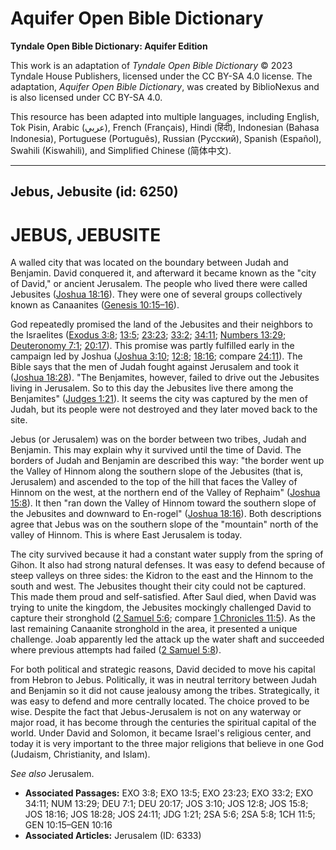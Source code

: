 # Aquifer Open Bible Dictionary

**Tyndale Open Bible Dictionary: Aquifer Edition**

This work is an adaptation of *Tyndale Open Bible Dictionary* © 2023 Tyndale House Publishers, licensed under the CC BY\-SA 4\.0 license. The adaptation, *Aquifer Open Bible Dictionary*, was created by BiblioNexus and is also licensed under CC BY\-SA 4\.0\.

This resource has been adapted into multiple languages, including English, Tok Pisin, Arabic (عربي), French (Français), Hindi (हिंदी), Indonesian (Bahasa Indonesia), Portuguese (Português), Russian (Русский), Spanish (Español), Swahili (Kiswahili), and Simplified Chinese (简体中文).



--------------------------------

## Jebus, Jebusite (id: 6250)

JEBUS, JEBUSITE
===============

A walled city that was located on the boundary between Judah and Benjamin. David conquered it, and afterward it became known as the "city of David," or ancient Jerusalem. The people who lived there were called Jebusites ([Joshua 18:16](https://ref.ly/Josh18:16)). They were one of several groups collectively known as Canaanites ([Genesis 10:15–16](https://ref.ly/Gen10:15-Gen10:16)). 

God repeatedly promised the land of the Jebusites and their neighbors to the Israelites ([Exodus 3:8](https://ref.ly/Exod3:8); [13:5](https://ref.ly/Exod13:5); [23:23](https://ref.ly/Exod23:23); [33:2](https://ref.ly/Exod33:2); [34:11](https://ref.ly/Exod34:11); [Numbers 13:29](https://ref.ly/Num13:29); [Deuteronomy 7:1](https://ref.ly/Deut7:1); [20:17](https://ref.ly/Deut20:17)). This promise was partly fulfilled early in the campaign led by Joshua ([Joshua 3:10](https://ref.ly/Josh3:10); [12:8](https://ref.ly/Josh12:8); [18:16](https://ref.ly/Josh18:16); compare [24:11](https://ref.ly/Josh24:11)). The Bible says that the men of Judah fought against Jerusalem and took it ([Joshua 18:28](https://ref.ly/Josh18:28)). "The Benjamites, however, failed to drive out the Jebusites living in Jerusalem. So to this day the Jebusites live there among the Benjamites" ([Judges 1:21](https://ref.ly/Judg1:21)). It seems the city was captured by the men of Judah, but its people were not destroyed and they later moved back to the site.

Jebus (or Jerusalem) was on the border between two tribes, Judah and Benjamin. This may explain why it survived until the time of David. The borders of Judah and Benjamin are described this way: "the border went up the Valley of Hinnom along the southern slope of the Jebusites (that is, Jerusalem) and ascended to the top of the hill that faces the Valley of Hinnom on the west, at the northern end of the Valley of Rephaim" ([Joshua 15:8](https://ref.ly/Josh15:8)). It then "ran down the Valley of Hinnom toward the southern slope of the Jebusites and downward to En\-rogel" ([Joshua 18:16](https://ref.ly/Josh18:16)). Both descriptions agree that Jebus was on the southern slope of the "mountain" north of the valley of Hinnom. This is where East Jerusalem is today.

The city survived because it had a constant water supply from the spring of Gihon. It also had strong natural defenses. It was easy to defend because of steep valleys on three sides: the Kidron to the east and the Hinnom to the south and west. The Jebusites thought their city could not be captured. This made them proud and self\-satisfied. After Saul died, when David was trying to unite the kingdom, the Jebusites mockingly challenged David to capture their stronghold ([2 Samuel 5:6](https://ref.ly/2Sam5:6); compare [1 Chronicles 11:5](https://ref.ly/1Chr11:5)). As the last remaining Canaanite stronghold in the area, it presented a unique challenge. Joab apparently led the attack up the water shaft and succeeded where previous attempts had failed ([2 Samuel 5:8](https://ref.ly/2Sam5:8)).

For both political and strategic reasons, David decided to move his capital from Hebron to Jebus. Politically, it was in neutral territory between Judah and Benjamin so it did not cause jealousy among the tribes. Strategically, it was easy to defend and more centrally located. The choice proved to be wise. Despite the fact that Jebus\-Jerusalem is not on any waterway or major road, it has become through the centuries the spiritual capital of the world. Under David and Solomon, it became Israel's religious center, and today it is very important to the three major religions that believe in one God (Judaism, Christianity, and Islam).

*See also* Jerusalem.

* **Associated Passages:** EXO 3:8; EXO 13:5; EXO 23:23; EXO 33:2; EXO 34:11; NUM 13:29; DEU 7:1; DEU 20:17; JOS 3:10; JOS 12:8; JOS 15:8; JOS 18:16; JOS 18:28; JOS 24:11; JDG 1:21; 2SA 5:6; 2SA 5:8; 1CH 11:5; GEN 10:15–GEN 10:16
* **Associated Articles:** Jerusalem (ID: 6333)

